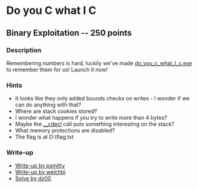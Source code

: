 # Do you C what I C

## Binary Exploitation -- 250 points

### Description

Remembering numbers is hard, luckily we've made [do\_you\_c\_what\_I\_c.exe](./do\_you\_c\_what\_I\_c.exe) to remember them for us! Launch it now!

### Hints

* It looks like they only added bounds checks on writes - I wonder if we can do anything with that?
* Where are stack cookies stored?
* I wonder what happens if you try to write more than 4 bytes?
* Maybe the [\_\_cdecl](https://docs.microsoft.com/en-us/cpp/cpp/cdecl?view=vs-2019) call puts something interesting on the stack?
* What memory protections are disabled?
* The flag is at D:\flag.txt


### Write-up

- [Write-up by psmitty](https://github.com/psmitty7373/ctf-writeups/tree/master/ACI-CS-2020/do_you_c_what_i_c)
- [Write-up by welchbj](https://github.com/welchbj/ctf/tree/master/writeups/2020/CyberStakes/do-you-c-what-i-see)
- [Solve by dz00](https://github.com/dz00/ctf-writeups/blob/master/2020/acictf/pwn/do_you_c_what_i_c.py)
